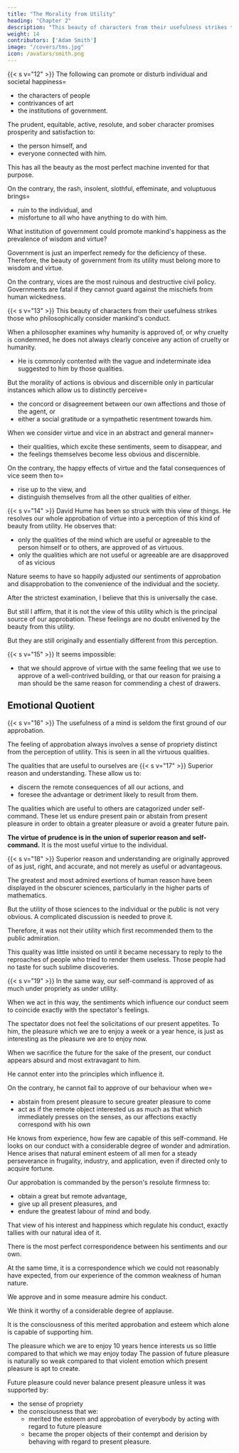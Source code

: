 ```yaml
---
title: "The Morality from Utility"
heading: "Chapter 2"
description: "This beauty of characters from their usefulness strikes those who philosophically consider mankind's conduct"
weight: 14
contributors: ['Adam Smith']
image: "/covers/tms.jpg"
icon: /avatars/smith.png
---
```



{{< s v="12" >}} The following can promote or disturb individual and societal happiness= 
- the characters of people
- contrivances of art
- the institutions of government.

The prudent, equitable, active, resolute, and sober character promises prosperity and satisfaction to:
- the person himself, and
- everyone connected with him.

This has all the beauty as the most perfect machine invented for that purpose.

On the contrary, the rash, insolent, slothful, effeminate, and voluptuous brings= 
- ruin to the individual, and
- misfortune to all who have anything to do with him.

<!-- This has all the deformity of the most awkward and clumsy contrivance. -->

What institution of government could promote mankind's happiness as the prevalence of wisdom and virtue?

Government is just an imperfect remedy for the deficiency of these. Therefore, the beauty of government from its utility must belong more to wisdom and virtue. 

On the contrary, vices are the most ruinous and destructive civil policy. Governments are fatal if they cannot guard against the mischiefs from human wickedness.


{{< s v="13" >}} This beauty of characters from their usefulness strikes those who philosophically consider mankind's conduct.

When a philosopher examines why humanity is approved of, or why cruelty is condemned, he does not always clearly conceive any action of cruelty or humanity.
- He is commonly contented with the vague and indeterminate idea suggested to him by those qualities.

But the morality of actions is obvious and discernible only in particular instances which allow us to distinctly perceive= 
- the concord or disagreement between our own affections and those of the agent, or
- either a social gratitude or a sympathetic resentment towards him.

When we consider virtue and vice in an abstract and general manner= 
- their qualities, which excite these sentiments, seem to disappear, and
- the feelings themselves become less obvious and discernible.

On the contrary, the happy effects of virtue and the fatal consequences of vice seem then to= 
- rise up to the view, and
- distinguish themselves from all the other qualities of either.


{{< s v="14" >}} David Hume has been so struck with this view of things. He resolves our whole approbation of virtue into a perception of this kind of beauty from utility. He observes that:
- only the qualities of the mind which are useful or agreeable to the person himself or to others, are approved of as virtuous.
- only the qualities which are not useful or agreeable are are disapproved of as vicious

Nature seems to have so happily adjusted our sentiments of approbation and disapprobation to the convenience of the individual and the society.

After the strictest examination, I believe that this is universally the case.

But still I affirm, that it is not the view of this utility which is the principal source of our approbation.
These feelings are no doubt enlivened by the beauty from this utility.

But they are still originally and essentially different from this perception.

{{< s v="15" >}} It seems impossible:
- that we should approve of virtue with the same feeling that we use to approve of a well-contrived building, or
that our reason for praising a man should be the same reason for commending a chest of drawers.


## Emotional Quotient

{{< s v="16" >}} The usefulness of a <!-- any disposition of  -->mind is seldom the first ground of our approbation.

The feeling of approbation always involves a sense of propriety distinct from the perception of utility. This is seen in all the virtuous qualities.

The qualities that are useful to ourselves are {{< s v="17" >}} Superior reason and understanding. These allow us to:
- discern the remote consequences of all our actions, and
- foresee the advantage or detriment likely to result from them.

The qualities which are useful to others are catagorized under self-command. These let us endure present pain or abstain from present pleasure in order to obtain a greater pleasure or avoid a greater future pain.

**The virtue of prudence is in the union of superior reason and self-command.** It is the most useful virtue to the individual.


{{< s v="18" >}} Superior reason and understanding are originally approved of as just, right, and accurate, and not merely as useful or advantageous.

The greatest and most admired exertions of human reason have been displayed in the obscurer sciences, particularly in the higher parts of mathematics.

But the utility of those sciences to the individual or the public is not very obvious. A complicated discussion is needed to prove it.

Therefore, it was not their utility which first recommended them to the public admiration.

This quality was little insisted on until it became necessary to reply to the reproaches of people who tried to render them useless. Those people had no taste for such sublime discoveries.


{{< s v="19" >}} In the same way, our self-command is approved of as much under propriety as under utility.

When we act in this way, the sentiments which influence our conduct seem to coincide exactly with the spectator's feelings.

The spectator does not feel the solicitations of our present appetites.
To him, the pleasure which we are to enjoy a week or a year hence, is just as interesting as the pleasure we are to enjoy now.

When we sacrifice the future for the sake of the present, our conduct appears absurd and most extravagant to him.

He cannot enter into the principles which influence it.

On the contrary, he cannot fail to approve of our behaviour when we= 
- abstain from present pleasure to secure greater pleasure to come
- act as if the remote object interested us as much as that which immediately presses on the senses, as our affections exactly correspond with his own

He knows from experience, how few are capable of this self-command.
He looks on our conduct with a considerable degree of wonder and admiration.
Hence arises that natural eminent esteem of all men for a steady perseverance in frugality, industry, and application, even if directed only to acquire fortune.

Our approbation is commanded by the person's resolute firmness to:
- obtain a great but remote advantage,
- give up all present pleasures, and
- endure the greatest labour of mind and body.

That view of his interest and happiness which regulate his conduct, exactly tallies with our natural idea of it.

There is the most perfect correspondence between his sentiments and our own.

At the same time, it is a correspondence which we could not reasonably have expected, from our experience of the common weakness of human nature.

We approve and in some measure admire his conduct.

We think it worthy of a considerable degree of applause.

It is the consciousness of this merited approbation and esteem which alone is capable of supporting him.

The pleasure which we are to enjoy 10 years hence interests us so little compared to that which we may enjoy today
The passion of future pleasure is naturally so weak compared to that violent emotion which present pleasure is apt to create.

Future pleasure could never balance present pleasure unless it was supported by:
- the sense of propriety
- the consciousness that we:
  - merited the esteem and approbation of everybody by acting with regard to future pleasure
  - became the proper objects of their contempt and derision by behaving with regard to present pleasure.

